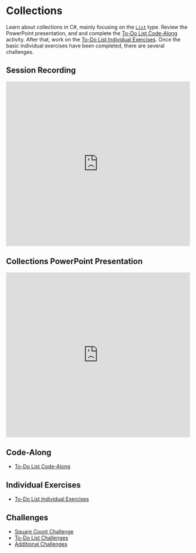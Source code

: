 # Collections
Learn about collections in C#, mainly focusing on the [`List`](https://docs.microsoft.com/en-us/dotnet/csharp/tutorials/intro-to-csharp/list-collection) type. Review the PowerPoint presentation, and and complete the [To-Do List Code-Along](ToDoListCodeAlong.md) activity. After that, work on the [To-Do List Individual Exercises](ToDoListIndividual.md). Once the basic individual exercises have been completed, there are several challenges.

## Session Recording
<iframe width="100%" height="450px" src="https://www.youtube.com/embed/DHrDBoBDBMM" frameborder="0" allow="accelerometer; autoplay; clipboard-write; encrypted-media; gyroscope; picture-in-picture" allowfullscreen></iframe>

## Collections PowerPoint Presentation
<iframe src='https://view.officeapps.live.com/op/embed.aspx?src=https://hylandtechclub.com/cs-102/Collections/Collections.pptx' width='100%' height='450px' frameborder='0'></iframe>

## Code-Along
- [To-Do List Code-Along](ToDoListCodeAlong.md)

## Individual Exercises
- [To-Do List Individual Exercises](ToDoListIndividual.md)

## Challenges
- [Square Count Challenge](SquareCountChallenge.md)
- [To-Do List Challenges](ToDoListChallenges.md)
- [Additional Challenges](AdditionalChallenges.md)